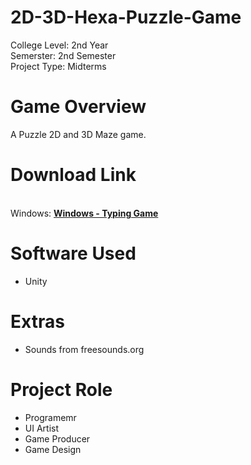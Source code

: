 # 2D-3D-Hexa-Puzzle-Game
<p>College Level: 2nd Year
<br>Semerster: 2nd Semester
<br>Project Type: Midterms
</p>

# Game Overview
A Puzzle 2D and 3D Maze game.

# Download Link
<br>Windows: [**Windows - Typing Game**](https://drive.google.com/file/d/1KeARp4CDXgvbDdxlzz3d_VLLjvFN4S4U/view?usp=drive_link)

# Software Used
- Unity

# Extras
- Sounds from freesounds.org

# Project Role
- Programemr
- UI Artist
- Game Producer
- Game Design
